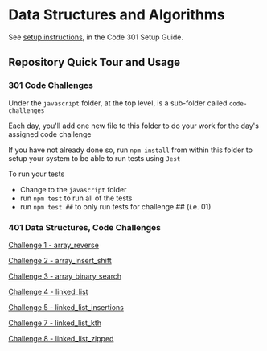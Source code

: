 # Data Structures and Algorithms

See [setup instructions](https://codefellows.github.io/setup-guide/code-301/3-code-challenges), in the Code 301 Setup Guide.

## Repository Quick Tour and Usage

### 301 Code Challenges

Under the `javascript` folder, at the top level, is a sub-folder called `code-challenges`

Each day, you'll add one new file to this folder to do your work for the day's assigned code challenge

If you have not already done so, run `npm install` from within this folder to setup your system to be able to run tests using `Jest`

To run your tests

- Change to the `javascript` folder
- run `npm test` to run all of the tests
- run `npm test ##` to only run tests for challenge ## (i.e. 01)

### 401 Data Structures, Code Challenges

[Challenge 1 - array_reverse](https://github.com/idcargill/data-structures-and-algorithms/tree/main/python/code_challenges/array_reverse/README)

[Challenge 2 - array_insert_shift](https://github.com/idcargill/data-structures-and-algorithms/tree/main/python/code_challenges/array_insert_shift/README)

[Challenge 3 - array_binary_search](https://github.com/idcargill/data-structures-and-algorithms/tree/main/python/code_challenges/array_binary_search)

[Challenge 4 - linked_list](https://github.com/idcargill/data-structures-and-algorithms/tree/main/python/code_challenges/linked_list)

[Challenge 5 - linked_list_insertions](https://github.com/idcargill/data-structures-and-algorithms/tree/main/python/code_challenges/linked_list_insertions)

[Challenge 7 - linked_list_kth](https://github.com/idcargill/data-structures-and-algorithms/tree/main/python/code_challenges/linked_list_kth)

[Challenge 8 - linked_list_zipped](https://github.com/idcargill/data-structures-and-algorithms/tree/main/python/code_challenges/linked_list_zipped)
